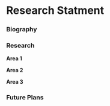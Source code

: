
# Research Statment

### Biography

### Research 

**Area 1**

**Area 2**

**Area 3**

### Future Plans
